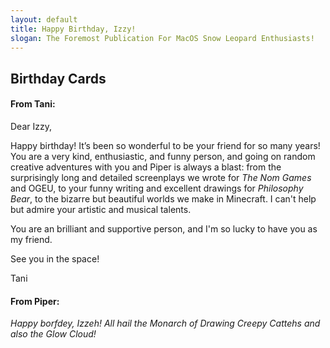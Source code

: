 ```yaml
---
layout: default
title: Happy Birthday, Izzy!
slogan: The Foremost Publication For MacOS Snow Leopard Enthusiasts!
---
```

## Birthday Cards
#### From Tani:
Dear Izzy,

Happy birthday! It’s been so wonderful to be your friend for so many years! You are a very kind, enthusiastic, and funny
person, and going on random creative adventures with you and Piper is always a blast: from the surprisingly long and 
detailed screenplays we wrote for *The Nom Games* and OGEU, to your funny writing and excellent drawings for 
*Philosophy Bear*, to the bizarre but beautiful worlds we make in Minecraft. I can't help but admire your artistic and 
musical talents.

You are an brilliant and supportive person, and I'm so lucky to have you as my friend.

See you in the space!

Tani

#### From Piper:
*Happy borfdey, Izzeh! All hail the Monarch of Drawing Creepy Cattehs and also the Glow Cloud!* 
